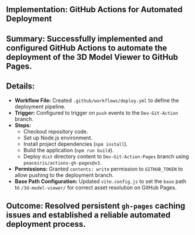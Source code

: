 ## Implementation: GitHub Actions for Automated Deployment

## Summary: Successfully implemented and configured GitHub Actions to automate the deployment of the 3D Model Viewer to GitHub Pages.

## Details:
- **Workflow File:** Created `.github/workflows/deploy.yml` to define the deployment pipeline.
- **Trigger:** Configured to trigger on `push` events to the `Dev-Git-Action` branch.
- **Steps:**
  - Checkout repository code.
  - Set up Node.js environment.
  - Install project dependencies (`npm install`).
  - Build the application (`npm run build`).
  - Deploy `dist` directory content to `Dev-Git-Action-Pages` branch using `peaceiris/actions-gh-pages@v3`.
- **Permissions:** Granted `contents: write` permission to `GITHUB_TOKEN` to allow pushing to the deployment branch.
- **Base Path Configuration:** Updated `vite.config.js` to set the `base` path to `/3d-model-viewer/` for correct asset resolution on GitHub Pages.

## Outcome: Resolved persistent `gh-pages` caching issues and established a reliable automated deployment process.
